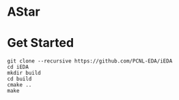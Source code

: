 # AStar

# Get Started

```
git clone --recursive https://github.com/PCNL-EDA/iEDA
cd iEDA
mkdir build
cd build
cmake ..
make
```



